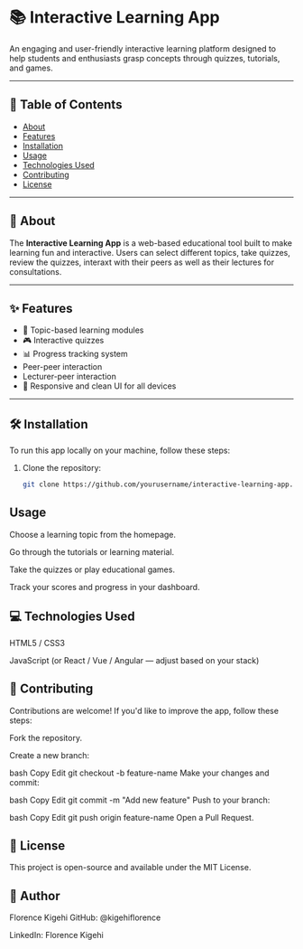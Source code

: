 # 📚 Interactive Learning App

An engaging and user-friendly interactive learning platform designed to help students and enthusiasts grasp concepts through quizzes, tutorials, and games.

---

## 📖 Table of Contents

- [About](#about)
- [Features](#features)
- [Installation](#installation)
- [Usage](#usage)
- [Technologies Used](#technologies-used)
- [Contributing](#contributing)
- [License](#license)

---

## 📖 About

The **Interactive Learning App** is a web-based educational tool built to make learning fun and interactive. Users can select different topics, take quizzes, review the quizzes, interaxt with their peers as well as their lectures for consultations.

---

## ✨ Features

- 📖 Topic-based learning modules
- 🎮 Interactive quizzes
- 📊 Progress tracking system
-  Peer-peer interaction
-  Lecturer-peer interaction
- 📱 Responsive and clean UI for all devices

---

## 🛠️ Installation

To run this app locally on your machine, follow these steps:

1. Clone the repository:
   ```bash
   git clone https://github.com/yourusername/interactive-learning-app.git
## Usage
Choose a learning topic from the homepage.

Go through the tutorials or learning material.

Take the quizzes or play educational games.

Track your scores and progress in your dashboard.
## 💻 Technologies Used
HTML5 / CSS3

JavaScript (or React / Vue / Angular — adjust based on your stack)

## 🤝 Contributing
Contributions are welcome!
If you'd like to improve the app, follow these steps:

Fork the repository.

Create a new branch:

bash
Copy
Edit
git checkout -b feature-name
Make your changes and commit:

bash
Copy
Edit
git commit -m "Add new feature"
Push to your branch:

bash
Copy
Edit
git push origin feature-name
Open a Pull Request.

## 📄 License
This project is open-source and available under the MIT License.


## 📌 Author
Florence Kigehi
GitHub: @kigehiflorence

LinkedIn: Florence Kigehi

